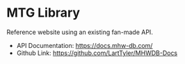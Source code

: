# MTG Library

Reference website using an existing fan-made API.

* API Documentation: https://docs.mhw-db.com/
* Github Link: https://github.com/LartTyler/MHWDB-Docs